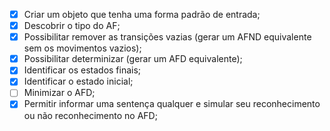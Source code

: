 - [x] Criar um objeto que tenha uma forma padrão de entrada;
- [x] Descobrir o tipo do AF;
- [x] Possibilitar remover as transições vazias (gerar um AFND equivalente sem os movimentos vazios);
- [x] Possibilitar determinizar (gerar um AFD equivalente);
- [x] Identificar os estados finais;
- [x] Identificar o estado inicial;
- [ ] Minimizar o AFD;
- [x] Permitir informar uma sentença qualquer e simular seu reconhecimento ou não reconhecimento no AFD;